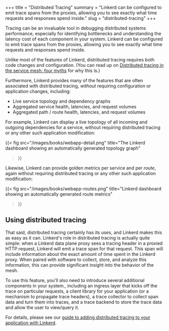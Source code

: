 +++
title = "Distributed Tracing"
summary = "Linkerd can be configured to emit trace spans from the proxies, allowing you to see exactly what time requests and responses spend inside."
slug = "distributed-tracing"
+++

Tracing can be an invaluable tool in debugging distributed systems performance,
especially for identifying bottlenecks and understanding the latency cost of
each component in your system. Linkerd can be configured to emit trace spans
from the proxies, allowing you to see exactly what time requests and responses
spend inside.

Unlike most of the features of Linkerd, distributed tracing requires both code
changes and configuration. (You can read up on [Distributed tracing in the
service mesh: four myths](/2019/08/09/service-mesh-distributed-tracing-myths/)
for why this is.)

Furthermore, Linkerd provides many of the features that are often associated
with distributed tracing, *without* requiring configuration or application
changes, including:

* Live service topology and dependency graphs
* Aggregated service health, latencies, and request volumes
* Aggregated path / route health, latencies, and request volumes

For example, Linkerd can display a live topology of all incoming and outgoing
dependencies for a service, without requiring distributed tracing or any other
such application modification:

{{< fig src="/images/books/webapp-detail.png"
    title="The Linkerd dashboard showing an automatically generated topology graph"
>}}

Likewise, Linkerd can provide golden metrics per service and per *route*, again
without requiring distributed tracing or any other such application
modification:

{{< fig src="/images/books/webapp-routes.png"
    title="Linkerd dashboard showing an automatically generated route metrics"
>}}

## Using distributed tracing

That said, distributed tracing certainly has its uses, and Linkerd makes this
as easy as it can. Linkerd's role in distributed tracing is actually quite
simple: when a Linkerd data plane proxy sees a tracing header in a proxied HTTP
request, Linkerd will emit a trace span for that request. This span will
include information about the exact amount of time spent in the Linkerd proxy.
When paired with software to collect, store, and analyze this information, this
can provide significant insight into the behavior of the mesh.

To use this feature, you'll also need to introduce several additional
components in your system., including an ingress layer that kicks off the trace
on particular requests, a client library for your application (or a mechanism
to propagate trace headers), a trace collector to collect span data and turn
them into traces, and a trace backend to store the trace data and allow the
user to view/query it.

For details, please see our [guide to adding distributed tracing to your
application with Linkerd](/2/tasks/distributed-tracing/).
